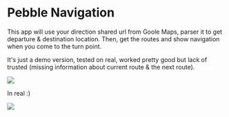 # Pebble Navigation
This app will use your direction shared url from Goole Maps, parser it to get departure & destination location. Then, get the routes and show navigation when you come to the turn point.

It's just a demo version, tested on real, worked pretty good but lack of trusted (missing information about current route & the next route).

<img src="http://markg.in/wp-content/uploads/2016/12/pebble-navigation.gif">

In real :)

<img src="http://markg.in/wp-content/uploads/2016/12/IMG_0953-e1481535333920.jpg">
